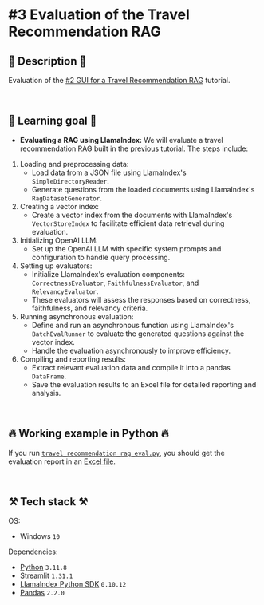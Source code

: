 # #3 Evaluation of the Travel Recommendation RAG

## 📖 Description 📖

Evaluation of the <a href="https://github.com/rokbenko/ai-playground/tree/main/llamaindex-tutorials/2-GUI_travel_recommendation_RAG">#2 GUI for a Travel Recommendation RAG</a> tutorial.

<br>

## 🧠 Learning goal 🧠

- **Evaluating a RAG using LlamaIndex:** We will evaluate a travel recommendation RAG built in the [previous](https://github.com/rokbenko/ai-playground/tree/main/llamaindex-tutorials/2-GUI_travel_recommendation_RAG) tutorial. The steps include:

1. Loading and preprocessing data:
    - Load data from a JSON file using LlamaIndex's `SimpleDirectoryReader`.
    - Generate questions from the loaded documents using LlamaIndex's `RagDatasetGenerator`.
2. Creating a vector index:
    - Create a vector index from the documents with LlamaIndex's `VectorStoreIndex` to facilitate efficient data retrieval during evaluation.
3. Initializing OpenAI LLM:
    - Set up the OpenAI LLM with specific system prompts and configuration to handle query processing.
4. Setting up evaluators:
    - Initialize LlamaIndex's evaluation components: `CorrectnessEvaluator`, `FaithfulnessEvaluator`, and `RelevancyEvaluator`.
    - These evaluators will assess the responses based on correctness, faithfulness, and relevancy criteria.
5. Running asynchronous evaluation:
    - Define and run an asynchronous function using LlamaIndex's `BatchEvalRunner` to evaluate the generated questions against the vector index.
    - Handle the evaluation asynchronously to improve efficiency.
6. Compiling and reporting results:
    - Extract relevant evaluation data and compile it into a pandas `DataFrame`.
    - Save the evaluation results to an Excel file for detailed reporting and analysis.

<br>

## 🔥 Working example in Python 🔥

If you run [`travel_recommendation_rag_eval.py`](https://github.com/rokbenko/ai-playground/blob/main/llamaindex-tutorials/3-Eval_travel_recommendation_RAG/travel_recommendation_rag_eval.py), you should get the evaluation report in an <a href="https://github.com/rokbenko/ai-playground/blob/main/llamaindex-tutorials/3-Eval_travel_recommendation_RAG/eval_report.xlsx">Excel file</a>.

<br>

## ⚒️ Tech stack ⚒️

OS:

- Windows `10`

Dependencies:

- [Python](https://www.python.org/) `3.11.8`
- [Streamlit](https://pypi.org/project/streamlit/) `1.31.1`
- [LlamaIndex Python SDK](https://pypi.org/project/llama-index/) `0.10.12`
- [Pandas](https://pypi.org/project/pandas/) `2.2.0`
